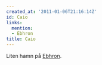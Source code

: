 ```yaml
---
created_at: '2011-01-06T21:16:14Z'
id: Caio
links:
  mention:
  - Ebhron
title: Caio
---
```


Liten hamn på [Ebhron].

  [Ebhron]: Ebhron
